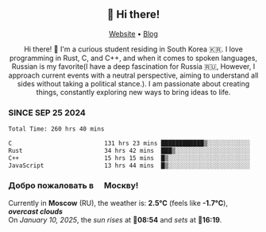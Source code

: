 <h2 align="center">👋 Hi there!</h2>
<p align="center">
  <a href="https://urdekcah.ru">Website</a> •
  <a href="https://urdekcah.blog">Blog</a>
</p>

<p align="center">
  Hi there! 👋 I'm a curious student residing in South Korea 🇰🇷. I love programming in Rust, C, and C++, and when it comes to spoken languages, Russian is my favorite(I have a deep fascination for Russia 🇷🇺, However, I approach current events with a neutral perspective, aiming to understand all sides without taking a political stance.). I am passionate about creating things, constantly exploring new ways to bring ideas to life.
</p>

### SINCE SEP 25 2024
<!--START_SECTION:waka-->
```txt
Total Time: 260 hrs 40 mins

C                          131 hrs 23 mins ████████████▒░░░░░░░░░░░░   49.11 %
Rust                       34 hrs 42 mins  ███▒░░░░░░░░░░░░░░░░░░░░░   12.97 %
C++                        15 hrs 15 mins  █▒░░░░░░░░░░░░░░░░░░░░░░░   05.70 %
JavaScript                 13 hrs 44 mins  █▒░░░░░░░░░░░░░░░░░░░░░░░   05.14 %
```
<!--END_SECTION:waka-->

<h3>Добро пожаловать в <img src="https://cdn-icons-png.flaticon.com/512/197/197408.png" width="13"/> Москву!</h3>

<!--START_SECTION:weather:moscow-->
Currently in **Moscow** (RU), the weather is: **2.5°C** (feels like **-1.7°C**), ***overcast clouds***<br/>
On *January 10, 2025*, the *sun rises* at 🌅**08:54** and *sets* at 🌇**16:19**.
<!--END_SECTION:weather-->
